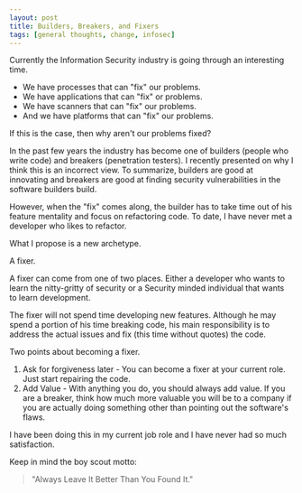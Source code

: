 ```yaml
---
layout: post
title: Builders, Breakers, and Fixers
tags: [general thoughts, change, infosec]
---
```

Currently the Information Security industry is going through an interesting time.

*	We have processes that can "fix" our problems.
*	We have applications that can "fix" or problems.
*	We have scanners that can "fix" our problems.
*	And we have platforms that can "fix" our problems.

If this is the case, then why aren't our problems fixed?

In the past few years the industry has become one of builders (people who write code) and breakers (penetration testers). I recently presented on why I think this is an incorrect view. To summarize, builders are good at innovating and breakers are good at finding security vulnerabilities in the software builders build.

However, when the "fix" comes along, the builder has to take time out of his feature mentality and focus on refactoring code. To date, I have never met a developer who likes to refactor.

What I propose is a new archetype. 

A fixer.

A fixer can come from one of two places. Either a developer who wants to learn the nitty-gritty of security or a Security minded individual that wants to learn development.

The fixer will not spend time developing new features. Although he may spend a portion of his time breaking code, his main responsibility is to address the actual issues and fix (this time without quotes) the code.

Two points about becoming a fixer.

1. Ask for forgiveness later - You can become a fixer at your current role. Just start repairing the code.
2. Add Value - With anything you do, you should always add value. If you are a breaker, think how much more valuable you will be to a company if you are actually doing something other than pointing out the software's flaws.

I have been doing this in my current job role and I have never had so much satisfaction.

Keep in mind the boy scout motto:
> "Always Leave It Better Than You Found It."
